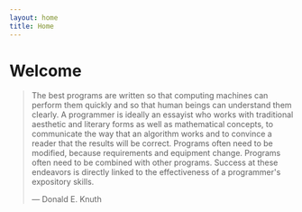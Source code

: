 ```yaml
---
layout: home
title: Home
---
```

# Welcome 

> The best programs are written so that computing machines can perform them quickly and so that human beings can understand them clearly. A programmer is ideally an essayist who works with traditional aesthetic and literary forms as well as mathematical concepts, to communicate the way that an algorithm works and to convince a reader that the results will be correct. Programs often need to be modified, because requirements and equipment change. Programs often need to be combined with other programs. Success at these endeavors is directly linked to the effectiveness of a programmer's expository skills.  
> <div class="right author">― Donald E. Knuth</div>


